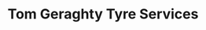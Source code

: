 ---
title: "Tom Geraghty Tyre Services"
url: /waterford/tom-geraghty-tyre-services/
shop: Reifen
---